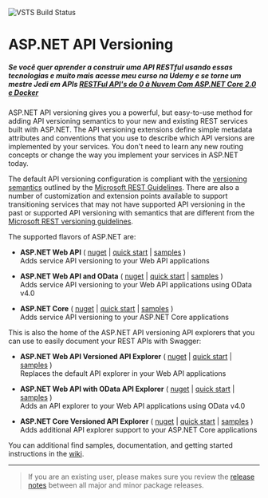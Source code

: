 ![VSTS Build Status](https://microsoft.visualstudio.com/_apis/public/build/definitions/8d47e068-03c8-4cdc-aa9b-fc6929290322/25012/badge "Build Status")

# ASP.NET API Versioning

##### Se você quer aprender a construir uma API RESTful usando essas tecnologias e muito mais acesse meu curso na Udemy e se torne um mestre Jedi em APIs [RESTFul API's do 0 à Nuvem Com ASP.NET Core 2.0 e Docker](https://www.udemy.com/restful-apis-do-0-a-nuvem-com-aspnet-core-e-docker/?couponCode=GITHUB)

ASP.NET API versioning gives you a powerful, but easy-to-use method for adding API versioning semantics to your new and existing REST services built with ASP.NET. The API versioning extensions define simple metadata attributes and conventions that you use to describe which API versions are implemented by your services. You don't need to learn any new routing concepts or change the way you implement your services in ASP.NET today.

The default API versioning configuration is compliant with the [versioning semantics](https://github.com/Microsoft/api-guidelines/blob/master/Guidelines.md#12-versioning) outlined by the [Microsoft REST Guidelines](https://github.com/Microsoft/api-guidelines). There are also a number of customization and extension points available to support transitioning services that may not have supported API versioning in the past or supported API versioning with semantics that are different from the [Microsoft REST versioning guidelines](https://github.com/Microsoft/api-guidelines/blob/master/Guidelines.md#12-versioning).

The supported flavors of ASP.NET are:

* **ASP.NET Web API** (
  [nuget](https://www.nuget.org/packages/Microsoft.AspNet.WebApi.Versioning) |
  [quick start](../../wiki/New-Services-Quick-Start#aspnet-web-api) |
  [samples](../../tree/master/samples/webapi) )
  <br>Adds service API versioning to your Web API applications<br>

* **ASP.NET Web API and OData** (
  [nuget](https://www.nuget.org/packages/Microsoft.AspNet.OData.Versioning) |
  [quick start](/wiki/New-Services-Quick-Start#aspnet-web-api-with-odata-v40) |
  [samples](../../tree/master/samples/webapi) )
  <br>Adds service API versioning to your Web API applications using OData v4.0<br>

* **ASP.NET Core** (
  [nuget](https://www.nuget.org/packages/Microsoft.AspNetCore.Mvc.Versioning) |
  [quick start](../../wiki/New-Services-Quick-Start#aspnet-core) |
  [samples](../../tree/master/samples/aspnetcore) )
  <br>Adds service API versioning to your ASP.NET Core applications

This is also the home of the ASP.NET API versioning API explorers that you can use to easily document your REST APIs with Swagger:

* **ASP.NET Web API Versioned API Explorer** (
  [nuget](https://www.nuget.org/packages/Microsoft.AspNet.WebApi.Versioning.ApiExplorer) |
  [quick start](../../wiki/API-Documentation#aspnet-web-api) |
  [samples](../../tree/master/samples/webapi/SwaggerWebApiSample) )
  <br> Replaces the default API explorer in your Web API applications<br>

* **ASP.NET Web API with OData API Explorer** (
  [nuget](https://www.nuget.org/packages/Microsoft.AspNet.OData.Versioning.ApiExplorer) |
  [quick start](../../wiki/API-Documentation#aspnet-web-api-with-odata) |
  [samples](../../tree/master/samples/webapi/SwaggerODataWebApiSample) )
  <br>Adds an API explorer to your Web API applications using OData v4.0<br>

* **ASP.NET Core Versioned API Explorer** (
  [nuget](https://www.nuget.org/packages/Microsoft.AspNetCore.Mvc.Versioning.ApiExplorer) |
  [quick start](../../wiki/API-Documentation#aspnet-core) |
  [samples](../../tree/master/samples/aspnetcore/SwaggerSample) )
  <br>Adds additional API explorer support to your ASP.NET Core applications

You can additional find samples, documentation, and getting started instructions in the [wiki](../../wiki).

----
> If you are an existing user, please makes sure you review the [release notes](../../releases) between all major and minor package releases.
